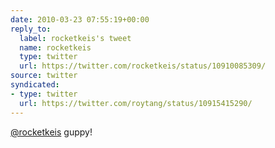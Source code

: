 ```yaml
---
date: 2010-03-23 07:55:19+00:00
reply_to:
  label: rocketkeis's tweet
  name: rocketkeis
  type: twitter
  url: https://twitter.com/rocketkeis/status/10910085309/
source: twitter
syndicated:
- type: twitter
  url: https://twitter.com/roytang/status/10915415290/
---
```


[@rocketkeis](https://twitter.com/rocketkeis/) guppy!